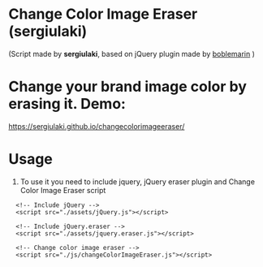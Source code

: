 # Change Color Image Eraser (sergiulaki)
(Script made by **sergiulaki**, based on jQuery plugin made by [boblemarin](https://github.com/boblemarin/jQuery.eraser) )
# Change your brand image color by erasing it. Demo:
https://sergiulaki.github.io/changecolorimageeraser/

# Usage
1. To use it you need to include jquery, jQuery eraser plugin and Change Color Image Eraser script

```
  <!-- Include jQuery -->
  <script src="./assets/jQuery.js"></script>

  <!-- Include jQuery.eraser -->
  <script src="./assets/jquery.eraser.js"></script>

  <!-- Change color image eraser -->
  <script src="./js/changeColorImageEraser.js"></script>
```
